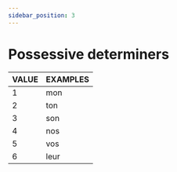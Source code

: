 ```yaml
---
sidebar_position: 3
---
```


# Possessive determiners

| VALUE 	| EXAMPLES 	|
|-------	|----------	|
| 1     	| mon      	|
| 2     	| ton      	|
| 3     	| son      	|
| 4     	| nos      	|
| 5     	| vos      	|
| 6     	| leur     	|